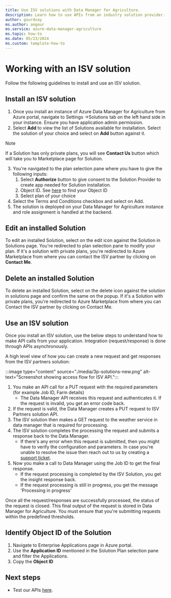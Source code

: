 ```yaml
---
title: Use ISV solutions with Data Manager for Agriculture.
description: Learn how to use APIs from an industry solution provider.
author: gourdsay
ms.author: angour
ms.service: azure-data-manager-agriculture
ms.topic: how-to
ms.date: 05/23/2024
ms.custom: template-how-to
---
```


# Working with an ISV solution

Follow the following guidelines to install and use an ISV solution.

## Install an ISV solution

1. Once you install an instance of Azure Data Manager for Agriculture from Azure portal, navigate to Settings ->Solutions tab on the left hand side in your instance. Ensure you have application admin permission. 
2. Select **Add** to view the list of Solutions available for installation. Select the solution of your choice and select on **Add** button against it.
> [!NOTE]
>
>If a Solution has only private plans, you will see **Contact Us** button which will take you to Marketplace page for Solution.
>
3. You're navigated to the plan selection pane where you have to give the following inputs:
    1. Select **Authorize** button to give consent to the Solution Provider to create app needed for Solution installation.
    2. Object ID. See [here](#identify-object-id-of-the-solution) to find your Object ID
    3. Select plan of your choice
4. Select the Terms and Conditions checkbox and select on Add.
5. The solution is deployed on your Data Manager for Agriculture instance and role assignment is handled at  the backend. 

## Edit an installed Solution

 To edit an installed Solution, select on the edit icon against the Solution in Solutions page. You're redirected to plan selection pane to modify your plan. If it's a solution with private plans, you're redirected to Azure Marketplace from where you can contact the ISV partner by clicking on **Contact Me**.

## Delete an installed Solution

 To delete an installed Solution, select on the delete icon against the solution in solutions page and confirm the same on the popup. If it's a Solution with private plans, you're redirected to Azure Marketplace from where you can Contact the ISV partner by clicking on Contact Me.

## Use an ISV solution

Once you install an ISV solution, use the below steps to understand how to make API calls from your application. Integration (request/response) is done through APIs asynchronously.

A high level view of how you can create a new request and get responses from the ISV partners solution:

:::image type="content" source="./media/3p-solutions-new.png" alt-text="Screenshot showing access flow for ISV API.":::

1. You make an API call for a PUT request with the required parameters (for example Job ID, Farm details)
    * The Data Manager API receives this request and authenticates it. If the request is invalid, you get an error code back.
2. If the request is valid, the Data Manager creates a PUT request to ISV Partners solution API.
3. The ISV solution then makes a GET request to the weather service in data manager that is required for processing.
4. The ISV solution completes the processing the request and submits a response back to the Data Manager.
    * If there's any error when this request is submitted, then you might have to verify the configuration and parameters. In case you're unable to resolve the issue then reach out to us by creating a [support ticket](how-to-create-azure-support-request.md).
5. Now you make a call to Data Manager using the Job ID to get the final response.
    *  If the request processing is completed by the ISV Solution, you get the insight response back.  
    * If the request processing is still in progress, you get the  message 'Processing in progress'

Once all the request/responses are successfully processed, the status of the request is closed. This final output of the request is stored in Data Manager for Agriculture. You must ensure that you're submitting requests within the predefined thresholds.  

## Identify Object ID of the Solution
 
1. Navigate to Enterprise Applications page in Azure portal. 
2. Use the **Application ID** mentioned in the Solution Plan selection pane and filter the Applications.
3. Copy the **Object ID**

## Next steps

* Test our APIs [here](/rest/api/data-manager-for-agri).